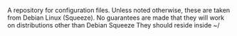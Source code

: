 A repository for configuration files.
Unless noted otherwise, these are taken from Debian Linux (Squeeze).
No guarantees are made that they will work on distributions other than Debian Squeeze
They should reside inside ~/
